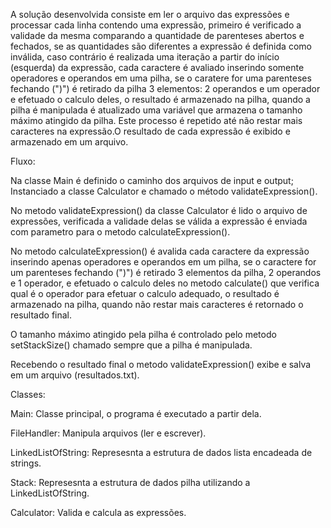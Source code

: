 A solução desenvolvida consiste em ler o arquivo das expressões e processar cada linha contendo uma expressão, primeiro é verificado
a validade da mesma comparando a quantidade de parenteses abertos e fechados, se as quantidades são diferentes a expressão é definida
como inválida, caso contrário é realizada uma iteração a partir do início (esquerda) da expressão, cada caractere é avaliado inserindo
somente operadores e operandos em uma pilha, se o caratere for uma parenteses fechando (")") é retirado da pilha 3 elementos:
2 operandos e um operador e efetuado o calculo deles, o resultado é armazenado na pilha, quando a pilha é manipulada é atualizado uma
variável que armazena o tamanho máximo atingido da pilha. Este processo é repetido até não restar mais caracteres na expressão.O
resultado de cada expressão é exibido e armazenado em um arquivo.

Fluxo:

Na classe Main é definido o caminho dos arquivos de input e output; Instanciado a classe Calculator e chamado o método validateExpression().

No metodo validateExpression() da classe Calculator é lido o arquivo de expressões, verificada a validade delas se válida a expressão é
enviada com parametro para o metodo calculateExpression().

No metodo calculateExpression() é avalida cada caractere da expressão inserindo apenas operadores e operandos em um pilha, se o caractere
for um parenteses fechando (")") é retirado 3 elementos da pilha, 2 operandos e 1 operador, e efetuado o calculo deles no metodo
calculate() que verifica qual é o operador para efetuar o calculo adequado, o resultado é armazenado na pilha, quando não restar
mais caracteres é retornado o resultado final.

O tamanho máximo atingido pela pilha é controlado pelo metodo setStackSize() chamado sempre que a pilha é manipulada.

Recebendo o resultado final o metodo validateExpression() exibe e salva em um arquivo (resultados.txt).

Classes:

Main: Classe principal, o programa é executado a partir dela.

FileHandler: Manipula arquivos (ler e escrever).

LinkedListOfString: Represesnta a estrutura de dados lista encadeada de strings.

Stack: Represesnta a estrutura de dados pilha utilizando a LinkedListOfString.

Calculator: Valida e calcula as expressões.
